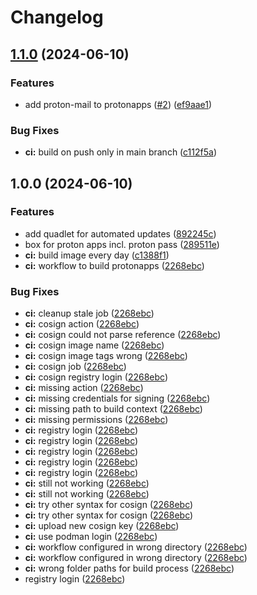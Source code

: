 # Changelog

## [1.1.0](https://github.com/tepene/boxes/compare/v1.0.0...v1.1.0) (2024-06-10)


### Features

* add proton-mail to protonapps ([#2](https://github.com/tepene/boxes/issues/2)) ([ef9aae1](https://github.com/tepene/boxes/commit/ef9aae1bfebd13656c40045986d9f559538668bb))


### Bug Fixes

* **ci:** build on push only in main branch ([c112f5a](https://github.com/tepene/boxes/commit/c112f5a205eb23724afc1ccbf69dfae6bf917f86))

## 1.0.0 (2024-06-10)


### Features

* add quadlet for automated updates ([892245c](https://github.com/tepene/boxes/commit/892245ce5dcb04d626ad9e4f19b61dd7c4c880ff))
* box for proton apps incl. proton pass ([289511e](https://github.com/tepene/boxes/commit/289511ed8113f9ce11477bd2be35e3603c049d6e))
* **ci:** build image every day ([c1388f1](https://github.com/tepene/boxes/commit/c1388f1237c80ddfc99f3685affa036108ad9820))
* **ci:** workflow to build protonapps ([2268ebc](https://github.com/tepene/boxes/commit/2268ebc4ab3bbb456bf107c6d49c107a76736d4b))


### Bug Fixes

* **ci:** cleanup stale job ([2268ebc](https://github.com/tepene/boxes/commit/2268ebc4ab3bbb456bf107c6d49c107a76736d4b))
* **ci:** cosign action ([2268ebc](https://github.com/tepene/boxes/commit/2268ebc4ab3bbb456bf107c6d49c107a76736d4b))
* **ci:** cosign could not parse reference ([2268ebc](https://github.com/tepene/boxes/commit/2268ebc4ab3bbb456bf107c6d49c107a76736d4b))
* **ci:** cosign image name ([2268ebc](https://github.com/tepene/boxes/commit/2268ebc4ab3bbb456bf107c6d49c107a76736d4b))
* **ci:** cosign image tags wrong ([2268ebc](https://github.com/tepene/boxes/commit/2268ebc4ab3bbb456bf107c6d49c107a76736d4b))
* **ci:** cosign job ([2268ebc](https://github.com/tepene/boxes/commit/2268ebc4ab3bbb456bf107c6d49c107a76736d4b))
* **ci:** cosign registry login ([2268ebc](https://github.com/tepene/boxes/commit/2268ebc4ab3bbb456bf107c6d49c107a76736d4b))
* **ci:** missing action ([2268ebc](https://github.com/tepene/boxes/commit/2268ebc4ab3bbb456bf107c6d49c107a76736d4b))
* **ci:** missing credentials for signing ([2268ebc](https://github.com/tepene/boxes/commit/2268ebc4ab3bbb456bf107c6d49c107a76736d4b))
* **ci:** missing path to build context ([2268ebc](https://github.com/tepene/boxes/commit/2268ebc4ab3bbb456bf107c6d49c107a76736d4b))
* **ci:** missing permissions ([2268ebc](https://github.com/tepene/boxes/commit/2268ebc4ab3bbb456bf107c6d49c107a76736d4b))
* **ci:** registry login ([2268ebc](https://github.com/tepene/boxes/commit/2268ebc4ab3bbb456bf107c6d49c107a76736d4b))
* **ci:** registry login ([2268ebc](https://github.com/tepene/boxes/commit/2268ebc4ab3bbb456bf107c6d49c107a76736d4b))
* **ci:** registry login ([2268ebc](https://github.com/tepene/boxes/commit/2268ebc4ab3bbb456bf107c6d49c107a76736d4b))
* **ci:** registry login ([2268ebc](https://github.com/tepene/boxes/commit/2268ebc4ab3bbb456bf107c6d49c107a76736d4b))
* **ci:** registry login ([2268ebc](https://github.com/tepene/boxes/commit/2268ebc4ab3bbb456bf107c6d49c107a76736d4b))
* **ci:** still not working ([2268ebc](https://github.com/tepene/boxes/commit/2268ebc4ab3bbb456bf107c6d49c107a76736d4b))
* **ci:** still not working ([2268ebc](https://github.com/tepene/boxes/commit/2268ebc4ab3bbb456bf107c6d49c107a76736d4b))
* **ci:** try other syntax for cosign ([2268ebc](https://github.com/tepene/boxes/commit/2268ebc4ab3bbb456bf107c6d49c107a76736d4b))
* **ci:** try other syntax for cosign ([2268ebc](https://github.com/tepene/boxes/commit/2268ebc4ab3bbb456bf107c6d49c107a76736d4b))
* **ci:** upload new cosign key ([2268ebc](https://github.com/tepene/boxes/commit/2268ebc4ab3bbb456bf107c6d49c107a76736d4b))
* **ci:** use podman login ([2268ebc](https://github.com/tepene/boxes/commit/2268ebc4ab3bbb456bf107c6d49c107a76736d4b))
* **ci:** workflow configured in wrong directory ([2268ebc](https://github.com/tepene/boxes/commit/2268ebc4ab3bbb456bf107c6d49c107a76736d4b))
* **ci:** workflow configured in wrong directory ([2268ebc](https://github.com/tepene/boxes/commit/2268ebc4ab3bbb456bf107c6d49c107a76736d4b))
* **ci:** wrong folder paths for build process ([2268ebc](https://github.com/tepene/boxes/commit/2268ebc4ab3bbb456bf107c6d49c107a76736d4b))
* registry login ([2268ebc](https://github.com/tepene/boxes/commit/2268ebc4ab3bbb456bf107c6d49c107a76736d4b))
